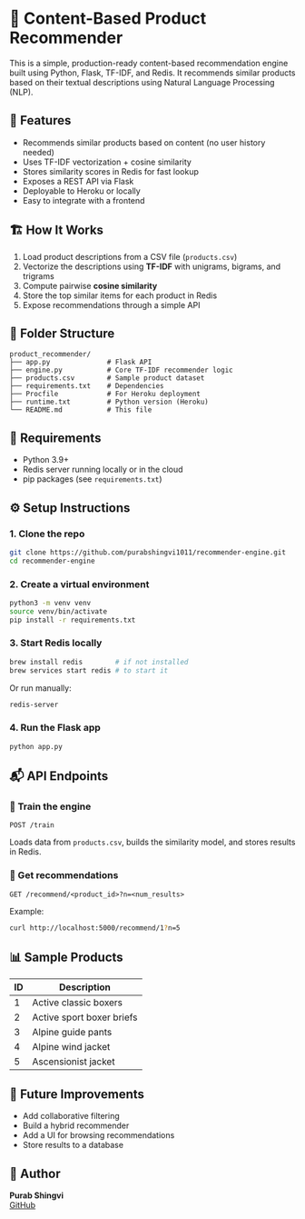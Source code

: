 # 🧠 Content-Based Product Recommender

This is a simple, production-ready content-based recommendation engine built using Python, Flask, TF-IDF, and Redis. It recommends similar products based on their textual descriptions using Natural Language Processing (NLP).

## 🚀 Features

- Recommends similar products based on content (no user history needed)
- Uses TF-IDF vectorization + cosine similarity
- Stores similarity scores in Redis for fast lookup
- Exposes a REST API via Flask
- Deployable to Heroku or locally
- Easy to integrate with a frontend

## 🏗 How It Works

1. Load product descriptions from a CSV file (`products.csv`)
2. Vectorize the descriptions using **TF-IDF** with unigrams, bigrams, and trigrams
3. Compute pairwise **cosine similarity**
4. Store the top similar items for each product in Redis
5. Expose recommendations through a simple API

## 📁 Folder Structure

```
product_recommender/
├── app.py              # Flask API
├── engine.py           # Core TF-IDF recommender logic
├── products.csv        # Sample product dataset
├── requirements.txt    # Dependencies
├── Procfile            # For Heroku deployment
├── runtime.txt         # Python version (Heroku)
└── README.md           # This file
```

## 🔧 Requirements

- Python 3.9+
- Redis server running locally or in the cloud
- pip packages (see `requirements.txt`)

## ⚙️ Setup Instructions

### 1. Clone the repo

```bash
git clone https://github.com/purabshingvi1011/recommender-engine.git
cd recommender-engine
```

### 2. Create a virtual environment

```bash
python3 -m venv venv
source venv/bin/activate
pip install -r requirements.txt
```

### 3. Start Redis locally

```bash
brew install redis        # if not installed
brew services start redis # to start it
```

Or run manually:

```bash
redis-server
```

### 4. Run the Flask app

```bash
python app.py
```

## 📬 API Endpoints

### 🔁 Train the engine

```http
POST /train
```

Loads data from `products.csv`, builds the similarity model, and stores results in Redis.

### 🎯 Get recommendations

```http
GET /recommend/<product_id>?n=<num_results>
```

Example:

```bash
curl http://localhost:5000/recommend/1?n=5
```

## 📊 Sample Products

| ID  | Description                          |
|-----|--------------------------------------|
| 1   | Active classic boxers                |
| 2   | Active sport boxer briefs            |
| 3   | Alpine guide pants                   |
| 4   | Alpine wind jacket                   |
| 5   | Ascensionist jacket                  |

## 🧠 Future Improvements

- Add collaborative filtering
- Build a hybrid recommender
- Add a UI for browsing recommendations
- Store results to a database

## 👋 Author

**Purab Shingvi**  
[GitHub](https://github.com/purabshingvi1011)
